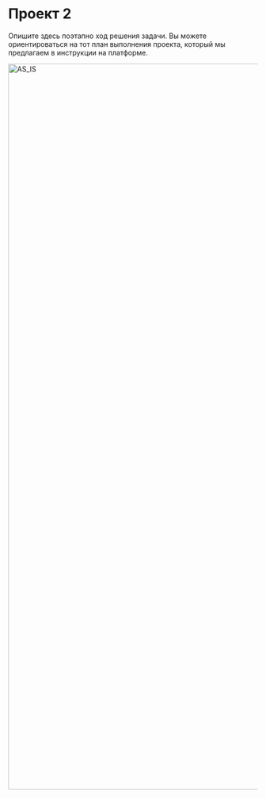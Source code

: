 # Проект 2
Опишите здесь поэтапно ход решения задачи. Вы можете ориентироваться на тот план выполнения проекта, который мы предлагаем в инструкции на платформе.


<img width="1464" alt="AS_IS" src="https://user-images.githubusercontent.com/63814959/174645196-b37a7492-a730-41e8-8e00-51afb5d657cd.png">
